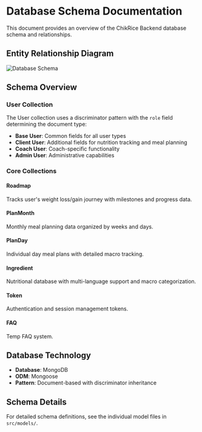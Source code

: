 # Database Schema Documentation

This document provides an overview of the ChikRice Backend database schema and relationships.

## Entity Relationship Diagram

![Database Schema](./chikrice-database-schema.png)

## Schema Overview

### User Collection

The User collection uses a discriminator pattern with the `role` field determining the document type:

- **Base User**: Common fields for all user types
- **Client User**: Additional fields for nutrition tracking and meal planning
- **Coach User**: Coach-specific functionality
- **Admin User**: Administrative capabilities

### Core Collections

#### Roadmap

Tracks user's weight loss/gain journey with milestones and progress data.

#### PlanMonth

Monthly meal planning data organized by weeks and days.

#### PlanDay

Individual day meal plans with detailed macro tracking.

#### Ingredient

Nutritional database with multi-language support and macro categorization.

#### Token

Authentication and session management tokens.

#### FAQ

Temp FAQ system.

## Database Technology

- **Database**: MongoDB
- **ODM**: Mongoose
- **Pattern**: Document-based with discriminator inheritance

## Schema Details

For detailed schema definitions, see the individual model files in `src/models/`.
